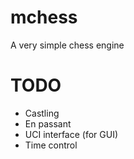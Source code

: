 mchess
======

A very simple chess engine


TODO
====
- Castling
- En passant
- UCI interface (for GUI)
- Time control
